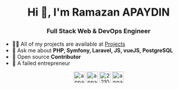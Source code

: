 <h1 align="center">Hi 👋, I'm Ramazan APAYDIN</h1>
<h3 align="center">Full Stack Web & DevOps Engineer</h3>

- 👨‍💻 All of my projects are available at [Projects](https://www.linkedin.com/in/appaydin/)
- 💬 Ask me about **PHP, Symfony, Laravel, JS, vueJS, PostgreSQL**
- :rocket: Open source **Contributor**
- :shit: A failed entrepreneur

<p align="center">
<a href="https://twitter.com/appaydin" target="blank"><img align="center" src="https://cdn.jsdelivr.net/npm/simple-icons@3.0.1/icons/twitter.svg" alt="appaydin" height="30" width="30" /></a>
<a href="https://linkedin.com/in/appaydin" target="blank"><img align="center" src="https://cdn.jsdelivr.net/npm/simple-icons@3.0.1/icons/linkedin.svg" alt="appaydin" height="30" width="30" /></a>
<a href="https://stackoverflow.com/users/2210147" target="blank"><img align="center" src="https://cdn.jsdelivr.net/npm/simple-icons@3.0.1/icons/stackoverflow.svg" alt="2210147" height="30" width="30" /></a>
<a href="https://instagram.com/appaydin" target="blank"><img align="center" src="https://cdn.jsdelivr.net/npm/simple-icons@3.0.1/icons/instagram.svg" alt="appaydin" height="30" width="30" /></a>
</p>
